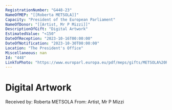 ```yaml
---
RegistrationNumber: "G448-23"
NameOfMEP: "[[Roberta METSOLA]]"
Capacity: "President of the European Parliament"
NameOfDonor: "[[Artist, Mr P Mizzi]]"
DescriptionOfGift: "Digital Artwork"
EstimatedValue: "<150"
DateOfReception: "2023-10-16T00:00:00"
DateOfNotification: "2023-10-30T00:00:00"
Location: "The President's Office"
Miscellaneous: nan
Id: "448"
LinkToPhoto: "https://www.europarl.europa.eu/pdf/meps/gifts/METSOLA%20Roberta_G448-23.jpg#"
---
```


# Digital Artwork

Received by: Roberta METSOLA
From: Artist, Mr P Mizzi

